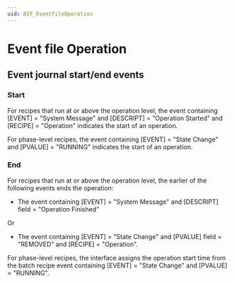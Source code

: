 ```yaml
---
uid: BIF_EventFileOperation
---
```


# Event file Operation

<!-- Customized for FactoryTalk. Removed references to SQL start/end events -->

<!-- Needs introductory sentence -->

## Event journal start/end events

<!-- Needs introductory sentence, but the real question is if this heading is needed because there is no second heading 2 -->

### Start

For recipes that run at or above the operation level, the event containing [EVENT] = "System Message" and [DESCRIPT] = "Operation Started" and [RECIPE] = "Operation" indicates the start of an operation.

For phase-level recipes, the event containing [EVENT] = "State Change" and [PVALUE] = "RUNNING" indicates the start of an operation.

### End

For recipes that run at or above the operation level, the earlier of the following events ends the operation:

* The event containing [EVENT] = "System Message" and [DESCRIPT] field = "Operation Finished"

Or

* The event containing [EVENT] = "State Change" and [PVALUE] field = "REMOVED" and [RECIPE] = "Operation".

For phase-level recipes, the interface assigns the operation start time from the batch recipe event containing [EVENT] = "State Change" and [PVALUE] = "RUNNING".
